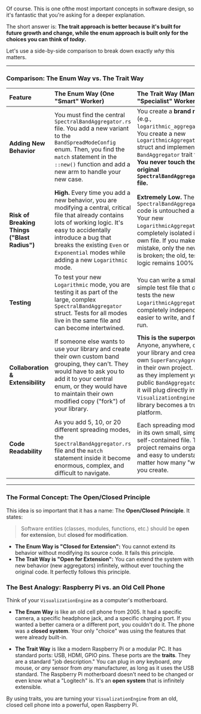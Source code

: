 Of course. This is one ofthe most important concepts in software design, so it's fantastic that you're asking for a deeper explanation.

The short answer is: **The trait approach is better because it's built for future growth and change, while the enum approach is built only for the choices you can think of *today*.**

Let's use a side-by-side comparison to break down exactly *why* this matters.

***

### **Comparison: The Enum Way vs. The Trait Way**

| Feature | The Enum Way (One "Smart" Worker) | The Trait Way (Many "Specialist" Workers) |
| :--- | :--- | :--- |
| **Adding New Behavior** | You must find the central `SpectralBandAggregator.rs` file. You add a new variant to the `BandSpreadModeConfig` enum. Then, you find the `match` statement in the `::new()` function and add a new arm to handle your new case. | You create a **brand new file** (e.g., `logarithmic_aggregator.rs`). You create a new `LogarithmicAggregator` struct and implement the `BandAggregator` trait for it. **You never touch the original `SpectralBandAggregator.rs` file.** |
| **Risk of Breaking Things ("Blast Radius")** | **High.** Every time you add a new behavior, you are modifying a central, critical file that already contains lots of working logic. It's easy to accidentally introduce a bug that breaks the existing `Even` or `Exponential` modes while adding a new `Logarithmic` mode. | **Extremely Low.** The original `SpectralBandAggregator` code is untouched and safe. Your new `LogarithmicAggregator` is completely isolated in its own file. If you make a mistake, only the new logic is broken; the old, tested logic remains 100% stable. |
| **Testing** | To test your new `Logarithmic` mode, you are testing it as part of the large, complex `SpectralBandAggregator` struct. Tests for all modes live in the same file and can become intertwined. | You can write a small, simple test file that *only* tests the new `LogarithmicAggregator`. It's completely independent, easier to write, and faster to run. |
| **Collaboration & Extensibility** | If someone else wants to use your library and create their own custom band grouping, they can't. They would have to ask you to add it to your central enum, or they would have to maintain their own modified copy ("fork") of your library. | **This is the superpower.** Anyone, anywhere, can use your library and create their own `SuperFancyAggregator` in their own project. As long as they implement your public `BandAggregator` trait, it will plug directly into your `VisualizationEngine`. Your library becomes a true platform. |
| **Code Readability** | As you add 5, 10, or 20 different spreading modes, the `SpectralBandAggregator.rs` file and the `match` statement inside it become enormous, complex, and difficult to navigate. | Each spreading mode lives in its own small, simple, self-contained file. The project remains organized and easy to understand, no matter how many "workers" you create. |

---

### **The Formal Concept: The Open/Closed Principle**

This idea is so important that it has a name: The **Open/Closed Principle**. It states:

> Software entities (classes, modules, functions, etc.) should be **open for extension**, but **closed for modification**.

* **The Enum Way is "Closed for Extension":** You cannot extend its behavior without modifying its source code. It fails this principle.
* **The Trait Way is "Open for Extension":** You can extend the system with new behavior (new aggregators) infinitely, without ever touching the original code. It perfectly follows this principle.

### **The Best Analogy: Raspberry Pi vs. an Old Cell Phone**

Think of your `VisualizationEngine` as a computer's motherboard.

* **The Enum Way** is like an old cell phone from 2005. It had a specific camera, a specific headphone jack, and a specific charging port. If you wanted a better camera or a different port, you couldn't do it. The phone was a **closed system**. Your only "choice" was using the features that were already built-in.

* **The Trait Way** is like a modern Raspberry Pi or a modular PC. It has standard ports: USB, HDMI, GPIO pins. These ports are the **traits**. They are a standard "job description." You can plug in *any* keyboard, *any* mouse, or *any* sensor from *any* manufacturer, as long as it uses the USB standard. The Raspberry Pi motherboard doesn't need to be changed or even know what a "Logitech" is. It's an **open system** that is infinitely extensible.

By using traits, you are turning your `VisualizationEngine` from an old, closed cell phone into a powerful, open Raspberry Pi.